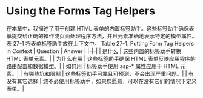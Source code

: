 # Using the Forms Tag Helpers
在本章中，我描述了用于创建 HTML 表单的内置标签助手。这些标签助手确保表单提交给正确的操作或页面处理程序方法，并且元素准确地表示特定的模型属性。表 27-1 将表单标签助手放在上下文中。
Table 27-1. Putting Form Tag Helpers in Context
| Question | Answer |
|-|-|
| 是什么    | 这些内置的标签助手转换 HTML 表单元素。|
| 为什么有用 | 这些标签助手确保 HTML 表单反映应用程序的路由配置和数据模型。|
| 如何用 | 标签助手使用 asp-* 属性应用于 HTML 元素。|
| 有哪些坑和限制 | 这些标签助手可靠且可预测，不会出现严重问题。|
| 有没有其它选择 | 您不必使用标签助手，如果您愿意，可以在没有它们的情况下定义表单。|
